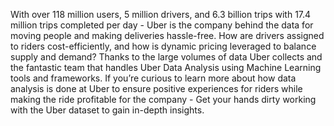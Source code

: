 With over 118 million users, 5 million drivers, and 6.3 billion trips with 17.4 million trips completed per day - Uber is the company behind the data for moving people and making deliveries hassle-free. How are drivers assigned to riders cost-efficiently, and how is dynamic pricing leveraged to balance supply and demand? Thanks to the large volumes of data Uber collects and the fantastic team that handles Uber Data Analysis using Machine Learning tools and frameworks. If you’re curious to learn more about how data analysis is done at Uber to ensure positive experiences for riders while making the ride profitable for the company - Get your hands dirty working with the Uber dataset to gain in-depth insights.
